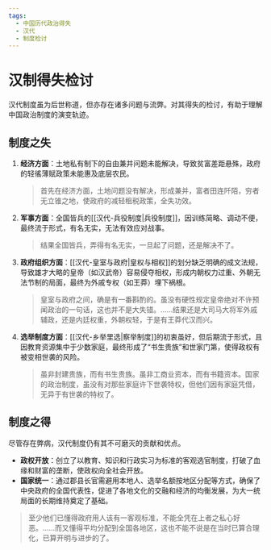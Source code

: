 ```yaml
---
tags:
  - 中国历代政治得失
  - 汉代
  - 制度检讨
---
```


# 汉制得失检讨

汉代制度虽为后世称道，但亦存在诸多问题与流弊。对其得失的检讨，有助于理解中国政治制度的演变轨迹。

## 制度之失

1.  **经济方面**：土地私有制下的自由兼并问题未能解决，导致贫富差距悬殊，政府的轻徭薄赋政策未能惠及底层农民。
    > 首先在经济方面，土地问题没有解决，形成兼并，富者田连阡陌，穷者无立锥之地，使政府的减轻租税政策，全失功效。
2.  **军事方面**：全国皆兵的[[汉代-兵役制度|兵役制度]]，因训练简略、调动不便，最终流于形式，有名无实，无法有效应对战事。
    > 结果全国皆兵，弄得有名无实，一旦起了问题，还是解决不了。
3.  **政府组织方面**：[[汉代-皇室与政府|皇权与相权]]的划分缺乏明确的成文法规，导致雄才大略的皇帝（如汉武帝）容易侵夺相权，形成内朝权力过重、外朝无法节制的局面，最终为外戚专权（如王莽）埋下祸根。
    > 皇室与政府之间，确是有一番斟酌的。虽没有硬性规定皇帝绝对不许预闻政治的一句话，这也并不是大失错。……结果还是大司马大将军外戚辅政，还是内廷权重，外朝权轻，于是有王莽代汉而兴。
4.  **选举制度方面**：[[汉代-乡举里选|察举制度]]的初衷虽好，但后期流于形式，且因教育资源集中于少数家庭，最终形成了“书生贵族”和世家门第，使得政权有被变相世袭的风险。
    > 虽非封建贵族，而有书生贵族。虽非工商业资本，而有书籍资本。国家的政治制度，虽没有对那些家庭许下世袭特权，但他们因有家庭凭借，无异于有世袭的特权了。

## 制度之得

尽管存在弊病，汉代制度仍有其不可磨灭的贡献和优点。

- **政权开放**：创立了以教育、知识和行政实习为标准的客观选官制度，打破了血缘和财富的垄断，使政权向全社会开放。
- **国家统一**：通过郡县长官需避用本地人、选举名额按地区分配等方式，确保了中央政府的全国代表性，促进了各地文化的交融和经济的均衡发展，为大一统局面的长期维持奠定了基础。

> 至少他们已懂得政府用人该有一客观标准，不能全凭在上者之私心好恶。……而又懂得平均分配到全国各地区，这也不能不说是在当时已算合理化，已算开明与进步的了。

